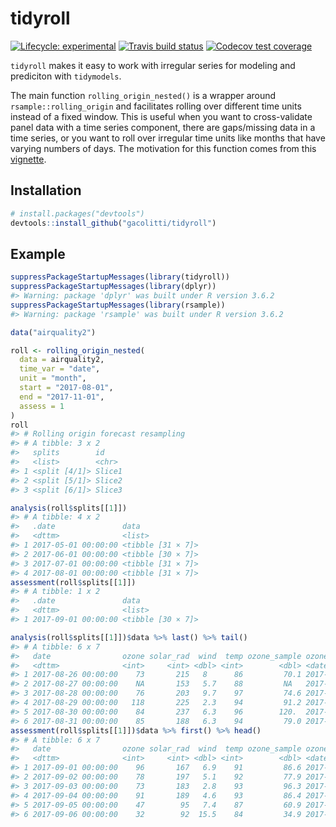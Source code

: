 
# tidyroll

<!-- badges: start -->

[![Lifecycle:
experimental](https://img.shields.io/badge/lifecycle-experimental-orange.svg)](https://www.tidyverse.org/lifecycle/#experimental)
[![Travis build
status](https://travis-ci.org/gacolitti/tidyroll.svg?branch=master)](https://travis-ci.org/gacolitti/tidyroll)
[![Codecov test
coverage](https://codecov.io/gh/gacolitti/tidyroll/branch/master/graph/badge.svg)](https://codecov.io/gh/gacolitti/tidyroll?branch=master)
<!-- badges: end -->

`tidyroll` makes it easy to work with irregular series for modeling
and prediciton with `tidymodels`.

The main function `rolling_origin_nested()` is a wrapper around
`rsample::rolling_origin` and facilitates rolling over different time
units instead of a fixed window. This is useful when you want to cross-validate panel data with a time series component, there are gaps/missing data in a time series, or you want to roll over irregular time units like months that have varying numbers of days. The motivation for this function comes
from this
[vignette](https://tidymodels.github.io/rsample/articles/Applications/Time_Series.html).

## Installation

``` r
# install.packages("devtools")
devtools::install_github("gacolitti/tidyroll")
```

## Example

``` r
suppressPackageStartupMessages(library(tidyroll))
suppressPackageStartupMessages(library(dplyr))
#> Warning: package 'dplyr' was built under R version 3.6.2
suppressPackageStartupMessages(library(rsample))
#> Warning: package 'rsample' was built under R version 3.6.2

data("airquality2")

roll <- rolling_origin_nested(
  data = airquality2, 
  time_var = "date", 
  unit = "month", 
  start = "2017-08-01",
  end = "2017-11-01",
  assess = 1
)
roll
#> # Rolling origin forecast resampling 
#> # A tibble: 3 x 2
#>   splits        id    
#>   <list>        <chr> 
#> 1 <split [4/1]> Slice1
#> 2 <split [5/1]> Slice2
#> 3 <split [6/1]> Slice3

analysis(roll$splits[[1]]) 
#> # A tibble: 4 x 2
#>   .date               data             
#>   <dttm>              <list>           
#> 1 2017-05-01 00:00:00 <tibble [31 × 7]>
#> 2 2017-06-01 00:00:00 <tibble [30 × 7]>
#> 3 2017-07-01 00:00:00 <tibble [31 × 7]>
#> 4 2017-08-01 00:00:00 <tibble [31 × 7]>
assessment(roll$splits[[1]]) 
#> # A tibble: 1 x 2
#>   .date               data             
#>   <dttm>              <list>           
#> 1 2017-09-01 00:00:00 <tibble [30 × 7]>

analysis(roll$splits[[1]])$data %>% last() %>% tail()
#> # A tibble: 6 x 7
#>   date                ozone solar_rad  wind  temp ozone_sample ozone_sample_date
#>   <dttm>              <int>     <int> <dbl> <int>        <dbl> <date>           
#> 1 2017-08-26 00:00:00    73       215   8      86         70.1 2017-08-19       
#> 2 2017-08-27 00:00:00    NA       153   5.7    88         NA   2017-08-19       
#> 3 2017-08-28 00:00:00    76       203   9.7    97         74.6 2017-08-22       
#> 4 2017-08-29 00:00:00   118       225   2.3    94         91.2 2017-08-16       
#> 5 2017-08-30 00:00:00    84       237   6.3    96        120.  2017-08-22       
#> 6 2017-08-31 00:00:00    85       188   6.3    94         79.0 2017-08-21
assessment(roll$splits[[1]])$data %>% first() %>% head()
#> # A tibble: 6 x 7
#>   date                ozone solar_rad  wind  temp ozone_sample ozone_sample_date
#>   <dttm>              <int>     <int> <dbl> <int>        <dbl> <date>           
#> 1 2017-09-01 00:00:00    96       167   6.9    91         86.6 2017-08-29       
#> 2 2017-09-02 00:00:00    78       197   5.1    92         77.9 2017-08-24       
#> 3 2017-09-03 00:00:00    73       183   2.8    93         96.3 2017-08-29       
#> 4 2017-09-04 00:00:00    91       189   4.6    93         86.4 2017-08-26       
#> 5 2017-09-05 00:00:00    47        95   7.4    87         60.9 2017-08-28       
#> 6 2017-09-06 00:00:00    32        92  15.5    84         34.9 2017-08-30
```
